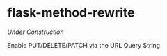 flask-method-rewrite
====================

*Under Construction*

Enable PUT/DELETE/PATCH via the URL Query String

